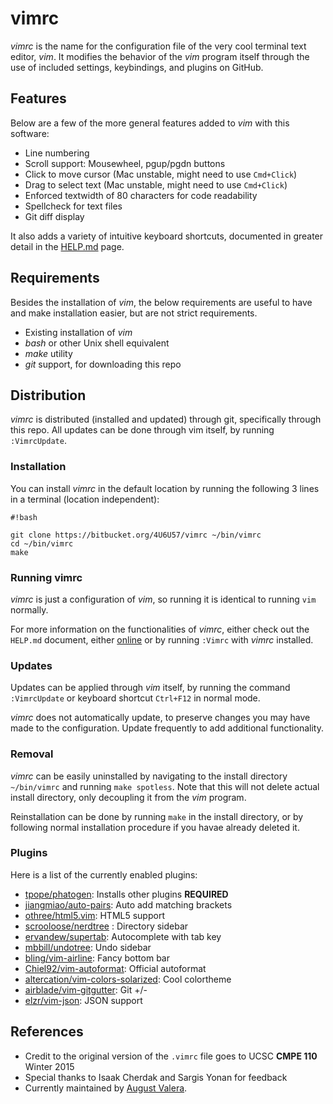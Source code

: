 # vimrc #

*vimrc* is the name for the configuration file of the very cool terminal text
editor, *vim*. It modifies the behavior of the *vim* program itself through the
use of included settings, keybindings, and plugins on GitHub.

## Features ##

Below are a few of the more general features added to *vim* with this software:

* Line numbering
* Scroll support: Mousewheel, pgup/pgdn buttons
* Click to move cursor (Mac unstable, might need to use `Cmd+Click`)
* Drag to select text (Mac unstable, might need to use `Cmd+Click`)
* Enforced textwidth of 80 characters for code readability
* Spellcheck for text files
* Git diff display

It also adds a variety of intuitive keyboard shortcuts, documented in greater
detail in the [HELP.md](./HELP.md) page.

## Requirements ##

Besides the installation of *vim*, the below requirements are useful to have and
make installation easier, but are not strict requirements.

* Existing installation of *vim*
* *bash* or other Unix shell equivalent
* *make* utility
* *git* support, for downloading this repo

## Distribution ##

*vimrc* is distributed (installed and updated) through git, specifically through
this repo. All updates can be done through vim itself, by running
`:VimrcUpdate`.

### Installation ###

You can install *vimrc* in the default location by running the following 3 lines
in a terminal (location independent):

```
#!bash

git clone https://bitbucket.org/4U6U57/vimrc ~/bin/vimrc
cd ~/bin/vimrc
make
```

### Running vimrc ###

*vimrc* is just a configuration of *vim*, so running it is identical to running
`vim` normally.

For more information on the functionalities of *vimrc*, either check out the
`HELP.md` document, either [online](./HELP.md) or by running `:Vimrc` with
*vimrc* installed.

### Updates ###

Updates can be applied through *vim* itself, by running the command
`:VimrcUpdate` or keyboard shortcut `Ctrl+F12` in normal mode.

*vimrc* does not automatically update, to preserve changes you may have made to
the configuration. Update frequently to add additional functionality.

### Removal ###

*vimrc* can be easily uninstalled by navigating to the install directory
`~/bin/vimrc` and running `make spotless`. Note that this will not delete actual
install directory, only decoupling it from the *vim* program.

Reinstallation can be done by running `make` in the install directory, or by
following normal installation procedure if you havae already deleted it.

### Plugins ###

Here is a list of the currently enabled plugins:

* [tpope/phatogen](https://github.com/tpope/vim-pathogen): Installs other plugins **REQUIRED**
* [jiangmiao/auto-pairs](https://github.com/jiangmiao/auto-pairs): Auto add matching brackets
* [othree/html5.vim](https://github.com/othree/html5.vim): HTML5 support
* [scrooloose/nerdtree](https://github.com/scrooloose/nerdtree) : Directory sidebar
* [ervandew/supertab](https://github.com/ervandew/supertab): Autocomplete with tab key
* [mbbill/undotree](https://github.com/mbbill/undotree): Undo sidebar
* [bling/vim-airline](https://github.com/bling/vim-airline): Fancy bottom bar
* [Chiel92/vim-autoformat](https://github.com/Chiel92/vim-autoformat): Official autoformat
* [altercation/vim-colors-solarized](https://github.com/altercation/vim-colors-solarized): Cool colortheme
* [airblade/vim-gitgutter](https://github.com/airblade/vim-gitgutter): Git +/-
* [elzr/vim-json](https://github.com/elzr/vim-json): JSON support

## References ##

* Credit to the original version of the `.vimrc` file goes to UCSC **CMPE 110** Winter 2015
* Special thanks to Isaak Cherdak and Sargis Yonan for feedback
* Currently maintained by [August Valera](http://bitbucket.org/4U6U57).
